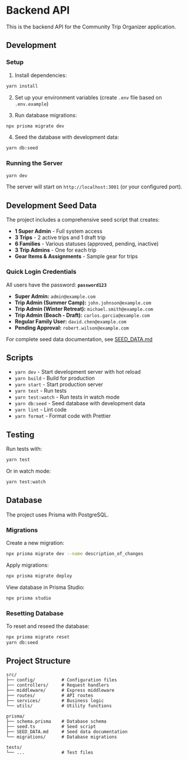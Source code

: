 # Backend API

This is the backend API for the Community Trip Organizer application.

## Development

### Setup

1. Install dependencies:

```bash
yarn install
```

2. Set up your environment variables (create `.env` file based on `.env.example`)

3. Run database migrations:

```bash
npx prisma migrate dev
```

4. Seed the database with development data:

```bash
yarn db:seed
```

### Running the Server

```bash
yarn dev
```

The server will start on `http://localhost:3001` (or your configured port).

## Development Seed Data

The project includes a comprehensive seed script that creates:

- **1 Super Admin** - Full system access
- **3 Trips** - 2 active trips and 1 draft trip
- **6 Families** - Various statuses (approved, pending, inactive)
- **3 Trip Admins** - One for each trip
- **Gear Items & Assignments** - Sample gear for trips

### Quick Login Credentials

All users have the password: **`password123`**

- **Super Admin:** `admin@example.com`
- **Trip Admin (Summer Camp):** `john.johnson@example.com`
- **Trip Admin (Winter Retreat):** `michael.smith@example.com`
- **Trip Admin (Beach - Draft):** `carlos.garcia@example.com`
- **Regular Family User:** `david.chen@example.com`
- **Pending Approval:** `robert.wilson@example.com`

For complete seed data documentation, see [SEED_DATA.md](./prisma/SEED_DATA.md)

## Scripts

- `yarn dev` - Start development server with hot reload
- `yarn build` - Build for production
- `yarn start` - Start production server
- `yarn test` - Run tests
- `yarn test:watch` - Run tests in watch mode
- `yarn db:seed` - Seed database with development data
- `yarn lint` - Lint code
- `yarn format` - Format code with Prettier

## Testing

Run tests with:

```bash
yarn test
```

Or in watch mode:

```bash
yarn test:watch
```

## Database

The project uses Prisma with PostgreSQL.

### Migrations

Create a new migration:

```bash
npx prisma migrate dev --name description_of_changes
```

Apply migrations:

```bash
npx prisma migrate deploy
```

View database in Prisma Studio:

```bash
npx prisma studio
```

### Resetting Database

To reset and reseed the database:

```bash
npx prisma migrate reset
yarn db:seed
```

## Project Structure

```
src/
├── config/          # Configuration files
├── controllers/     # Request handlers
├── middleware/      # Express middleware
├── routes/          # API routes
├── services/        # Business logic
└── utils/           # Utility functions

prisma/
├── schema.prisma    # Database schema
├── seed.ts          # Seed script
├── SEED_DATA.md     # Seed data documentation
└── migrations/      # Database migrations

tests/
└── ...              # Test files
```
